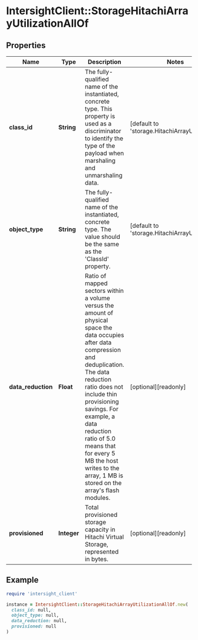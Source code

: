 # IntersightClient::StorageHitachiArrayUtilizationAllOf

## Properties

| Name | Type | Description | Notes |
| ---- | ---- | ----------- | ----- |
| **class_id** | **String** | The fully-qualified name of the instantiated, concrete type. This property is used as a discriminator to identify the type of the payload when marshaling and unmarshaling data. | [default to &#39;storage.HitachiArrayUtilization&#39;] |
| **object_type** | **String** | The fully-qualified name of the instantiated, concrete type. The value should be the same as the &#39;ClassId&#39; property. | [default to &#39;storage.HitachiArrayUtilization&#39;] |
| **data_reduction** | **Float** | Ratio of mapped sectors within a volume versus the amount of physical space the data occupies after data compression and deduplication. The data reduction ratio does not include thin provisioning savings. For example, a data reduction ratio of 5.0 means that for every 5 MB the host writes to the array, 1 MB is stored on the array&#39;s flash modules. | [optional][readonly] |
| **provisioned** | **Integer** | Total provisioned storage capacity in Hitachi Virtual Storage, represented in bytes. | [optional][readonly] |

## Example

```ruby
require 'intersight_client'

instance = IntersightClient::StorageHitachiArrayUtilizationAllOf.new(
  class_id: null,
  object_type: null,
  data_reduction: null,
  provisioned: null
)
```

